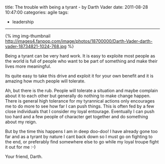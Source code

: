 title: The trouble with being a tyrant - by Darth Vader
date: 2011-08-28 10:47:00
categories: agile 
tags: 
- leadership
---

{% img img-thumbnail http://images4.fanpop.com/image/photos/18700000/Darth-Vader-darth-vader-18734821-1024-768.jpg %}

Being a tyrant can be very hard work.  It is easy to exploite most people as the world is full of people who want to be part of something and make their lives more meaningful.

Its quite easy to take this drive and exploit it for your own benefit and it is amazing how much people will tolerate. 

Ah, but there is the rub.  People will tolerate a situation and maybe complain about it to each other but generally do nothing to make change happen.  There is general high tolerance for my tyrannical actions only encourages me to do more to see how far I can push things.  This is often fed by a few close individuals that I consider my loyal entourage.  Eventually I can push too hard and a few people of character get together and do something about my reign.

But by the time this happens I am in deep doo-doo!  I have already gone too far and as a tyrant by nature I cant back down so I must go on fighting to the end, or preferably find somewhere else to go while my loyal troupe fight it out for me :-)

Your friend,
Darth.

